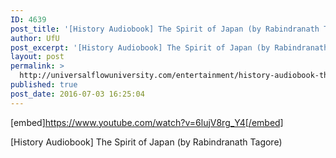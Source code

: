 ```yaml
---
ID: 4639
post_title: '[History Audiobook] The Spirit of Japan (by Rabindranath Tagore)'
author: UfU
post_excerpt: '[History Audiobook] The Spirit of Japan (by Rabindranath Tagore)'
layout: post
permalink: >
  http://universalflowuniversity.com/entertainment/history-audiobook-the-spirit-of-japan-by-rabindranath-tagore/
published: true
post_date: 2016-07-03 16:25:04
---
```

[embed]https://www.youtube.com/watch?v=6lujV8rg_Y4[/embed]<br>
<p>[History Audiobook] The Spirit of Japan (by Rabindranath Tagore)</p>